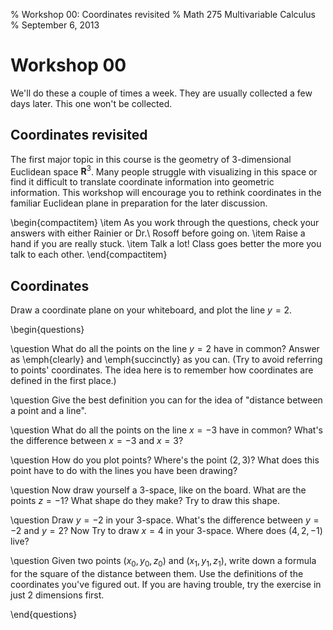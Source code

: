 % Workshop 00: Coordinates revisited
% Math 275 Multivariable Calculus
% September 6, 2013

# Workshop 00

We'll do these a couple of times a week. They are usually collected a few days later. This one won't be collected.

## Coordinates revisited 

The first major topic in this course is the geometry of 3-dimensional
Euclidean space $\mathbf{R}^3$. Many people struggle with visualizing in this
space or find it difficult to translate coordinate information into geometric
information. This workshop will encourage you to rethink coordinates in the
familiar Euclidean plane in preparation for the later discussion.

\begin{compactitem}
    \item As you work through the questions, check your answers with either Rainier or Dr.\ Rosoff before going on. 
    \item Raise a hand if you are really stuck. 
    \item Talk a lot! Class goes better the more you talk to each other.
\end{compactitem}

## Coordinates

Draw a coordinate plane on your whiteboard, and plot the line $y = 2$.

\begin{questions}

\question
What do all the points on the line $y = 2$ have in common? Answer as \emph{clearly} and \emph{succinctly} as you can. (Try to avoid referring to points' coordinates. The idea here is to remember how coordinates are defined in the first place.)

\question
Give the best definition you can for the idea of "distance between a point and a line".

\question
What do all the points on the line $x = -3$ have in common? What's the difference between $x = -3$ and $x = 3$?

\question 
How do you plot points? Where's the point $(2, 3)$? What does this point have to do with the lines you have been drawing?

\question
Now draw yourself a 3-space, like on the board. What are the points $z = -1$? What shape do they make? Try to draw this shape.

\question 
Draw $y = -2$ in your 3-space. What's the difference between $y = -2$ and $y = 2$? Now Try to draw $x = 4$ in your 3-space. Where does $(4, 2, -1)$ live?

\question 
Given two points $(x_0, y_0, z_0)$ and $(x_1, y_1, z_1)$, write down a formula for the square of the distance between them. Use the definitions of the coordinates you've figured out. If you are having trouble, try the exercise in just 2 dimensions first.

\end{questions}

[prop11]: http://aleph0.clarku.edu/~djoyce/java/elements/bookI/propI11.html
[prop12]: http://aleph0.clarku.edu/~djoyce/java/elements/bookI/propI12.html
[BookI]: http://aleph0.clarku.edu/~djoyce/java/elements/bookI.html